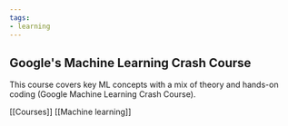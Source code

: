 ```yaml
---
tags:
- learning
---
```


##  **Google's Machine Learning Crash Course**

This course covers key ML concepts with a mix of theory and hands-on coding (Google Machine Learning Crash Course).

[[Courses]] [[Machine learning]]